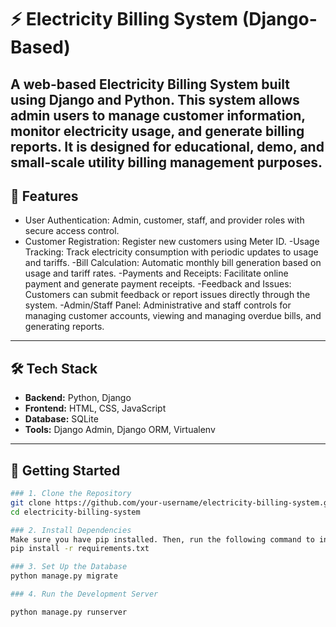 # ⚡ Electricity Billing System (Django-Based)

A web-based Electricity Billing System built using Django and Python. This system allows admin users to manage customer information, monitor electricity usage, and generate billing reports. It is designed for educational, demo, and small-scale utility billing management purposes.
---

## 🔧 Features

- User Authentication: Admin, customer, staff, and provider roles with secure access control.
- Customer Registration: Register new customers using Meter ID.
-Usage Tracking: Track electricity consumption with periodic updates to usage and tariffs.
-Bill Calculation: Automatic monthly bill generation based on usage and tariff rates.
-Payments and Receipts: Facilitate online payment and generate payment receipts.
-Feedback and Issues: Customers can submit feedback or report issues directly through the system.
-Admin/Staff Panel: Administrative and staff controls for managing customer accounts, viewing and managing overdue bills, and generating reports.

---

## 🛠 Tech Stack

- **Backend:** Python, Django
- **Frontend:** HTML, CSS, JavaScript 
- **Database:** SQLite 
- **Tools:** Django Admin, Django ORM, Virtualenv

---

## 🚀 Getting Started

```bash
### 1. Clone the Repository
git clone https://github.com/your-username/electricity-billing-system.git
cd electricity-billing-system

### 2. Install Dependencies
Make sure you have pip installed. Then, run the following command to install all the required dependencies:
pip install -r requirements.txt

### 3. Set Up the Database
python manage.py migrate

### 4. Run the Development Server 

python manage.py runserver
